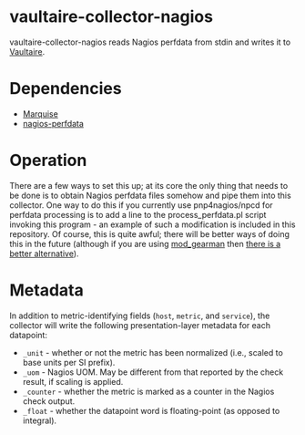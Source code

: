 vaultaire-collector-nagios
==========================

vaultaire-collector-nagios reads Nagios perfdata from stdin and writes it
to [Vaultaire](https://github.com/anchor/vaultaire).

Dependencies
============

 - [Marquise](https://github.com/anchor/marquise) 
 - [nagios-perfdata](https://github.com/anchor/nagios-perfdata)

Operation
=========

There are a few ways to set this up; at its core the only thing that
needs to be done is to obtain Nagios perfdata files somehow and pipe
them into this collector. One way to do this if you currently use
pnp4nagios/npcd for perfdata processing is to add a line to the
process_perfdata.pl script invoking this program - an example of such a
modification is included in this repository. Of course, this is quite
awful; there will be better ways of doing this in the future (although
if you are using
[mod_gearman](https://labs.consol.de/nagios/mod-gearman/) then [there is
a better
alternative](https://github.com/anchor/vaultaire-collector-nagios-gearman)).

Metadata
========

In addition to metric-identifying fields (`host`, `metric`, and
`service`), the collector will write the following presentation-layer
metadata for each datapoint:

 - `_unit` - whether or not the metric has been normalized (i.e., scaled
   to base units per SI prefix).
 - `_uom` - Nagios UOM. May be different from that reported by the check
   result, if scaling is applied.
 - `_counter` - whether the metric is marked as a counter in the Nagios
   check output.
 - `_float` - whether the datapoint word is floating-point (as opposed
   to integral).
